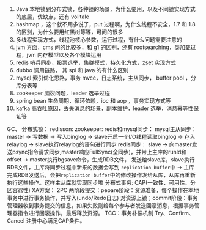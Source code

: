1. Java 本地锁到分布式锁，各种锁的场景，为什么要用，以及不同锁实现方式的底层，优缺点，还有 volitale
2. hashmap  ，这个就不用多说了，put 过程啊，为什么线程不安全，1.7 和 1.8 的区别，为什么要用红黑树等等，可问的很多
3. 多线程实现方式，线程池核心参数，运行过程，有什么问题需要注意的
4. jvm  方面，cms  问的比较多，和 g1 的区别，还有 rootsearching，类加载过程，jvm 内存模型以及各个模块运用
5. redis  哨兵同步，投票选举，集群模式，持久化方式，zset 实现方式
6. dubbo 调用链路， 其 spi 和 java 的有什么区别
7. mysql  索引优化思路，事务 mvcc，日志系统，主从同步， buffer  pool ，分库分表等
8. zookeeper 脑裂问题，leader 选举过程
9. spring bean 生命周期，循环依赖，ioc 和 aop ，事务实现方式等
10. kafka 高吞吐原因，丢失消息的场景，副本维护，leader 选举，消息幂等性保证等



GC、
分布式锁：
    redisson:
    zookeeper: 
redis和mysql同步：
    mysql主从同步：master -> 写数据 -> 写入binglog -> slave开启一个I/O线程读取binglog -> 存入relaylog -> slave执行relaylog的语句进行同步
    redis同步： slave -> 向master发送psync指令请求同步,master响应FullSync(全同步)，并带上主库的runId和offset -> master执行bgsave命令，生成RDB文件，
               发送给slave库，slave执行RDB文件，主库将同步过程中新来的数据会写到 `replication buffer`中 -> 主库完成RDB发送后，会把`replication buffer`中的修改操作发给从库，从库再重新执行这些操作。这样主从库就实现同步啦
分布式事务: CAP(一致性、可用性、分区容忍性) 
    XA方案： 2PC 两阶段提交：pepare阶段：资源准备，每个操作在本地事务中进行事务操作，并写入(undo/Redo日志) 对资源上锁；commit阶段：事务管理器收到事务提交的信息，如果失败则给每个参与者发送回滚消息，根据事务管理器指令进行回滚操作，最后释放资源。
    TCC：事务补偿机制 Try、Confirm、Cancel
注册中心满足CAP条件。

